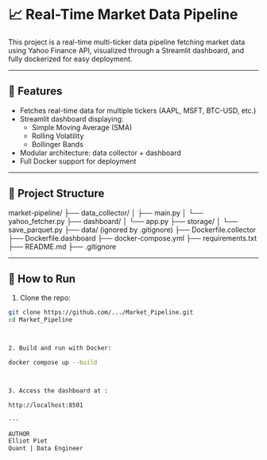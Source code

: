 # 📈 Real-Time Market Data Pipeline

This project is a real-time multi-ticker data pipeline fetching market data using Yahoo Finance API, visualized through a Streamlit dashboard, and fully dockerized for easy deployment.

---

## 🚀 Features

- Fetches real-time data for multiple tickers (AAPL, MSFT, BTC-USD, etc.)
- Streamlit dashboard displaying:
  - Simple Moving Average (SMA)
  - Rolling Volatility
  - Bollinger Bands
- Modular architecture: data collector + dashboard
- Full Docker support for deployment

---

## 📂 Project Structure

market-pipeline/ ├── data_collector/ │ ├── main.py │ └── yahoo_fetcher.py ├── dashboard/ │ └── app.py ├── storage/ │ └── save_parquet.py ├── data/ (ignored by .gitignore) ├── Dockerfile.collector ├── Dockerfile.dashboard ├── docker-compose.yml ├── requirements.txt ├── README.md ├── .gitignore

---

## 🐳 How to Run

1. Clone the repo:

```bash
git clone https://github.com/.../Market_Pipeline.git
cd Market_Pipeline



2. Build and run with Docker:

docker compose up --build



3. Access the dashboard at : 

http://localhost:8501

---

AUTHOR
Elliot Piet
Quant | Data Engineer

